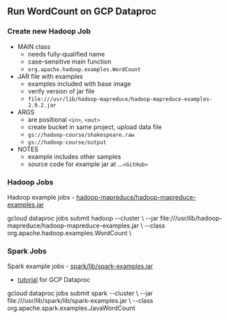 ## Run WordCount on GCP Dataproc

### Create new Hadoop Job

 - MAIN class
    - needs fully-qualified name
    - case-sensitive main function
    - `org.apache.hadoop.examples.WordCount`  
 - JAR file with examples
    - examples included with base image
    - verify version of jar file
    - `file:///usr/lib/hadoop-mapreduce/hadoop-mapreduce-examples-2.9.2.jar ` 
 - ARGS 
    - are positional `<in>`, `<out>`
    - create bucket in same project, upload data file
    - `gs://hadoop-course/shakespeare.raw`
    - `gs://hadoop-course/output`
 - NOTES
    - example includes other samples
    - source code for example jar at ...`<GitHub>`

### Hadoop Jobs

Hadoop example jobs - [hadoop-mapreduce/hadoop-mapreduce-examples.jar](https://github.com/apache/hadoop/tree/trunk/hadoop-mapreduce-project/hadoop-mapreduce-examples/src/main/java/org/apache/hadoop/examples)  

gcloud dataproc jobs submit hadoop --cluster <cluster-name> \\
  --jar file:///usr/lib/hadoop-mapreduce/hadoop-mapreduce-examples.jar \\
  --class org.apache.hadoop.examples.WordCount \\
  <URI of input file> <URI of output file>

### Spark Jobs
Spark example jobs - 	[spark/lib/spark-examples.jar](https://github.com/apache/spark/tree/master/examples/src/main)  

- [tutorial](https://cloud.google.com/dataproc/docs/tutorials/spark-scala) for GCP Dataproc

gcloud dataproc jobs submit spark --cluster <cluster-name> \\
  --jar file:///usr/lib/spark/lib/spark-examples.jar \\
  --class org.apache.spark.examples.JavaWordCount
  <URI of input file>